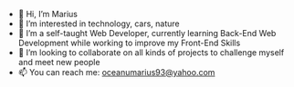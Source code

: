 - 👋 Hi, I’m Marius
- 👀 I’m interested in technology, cars, nature
- 🌱 I’m a self-taught Web Developer, currently learning Back-End Web Development while working to improve my Front-End Skills
- 💞️ I’m looking to collaborate on all kinds of projects to challenge myself and meet new people
- 📫 You can reach me: oceanumarius93@yahoo.com

<!---
19marius93/19marius93 is a ✨ special ✨ repository because its `README.md` (this file) appears on your GitHub profile.
You can click the Preview link to take a look at your changes.
--->
